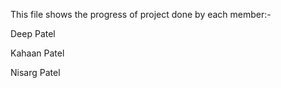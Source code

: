 This file shows the progress of project done by each member:-

Deep Patel

Kahaan Patel

Nisarg Patel
